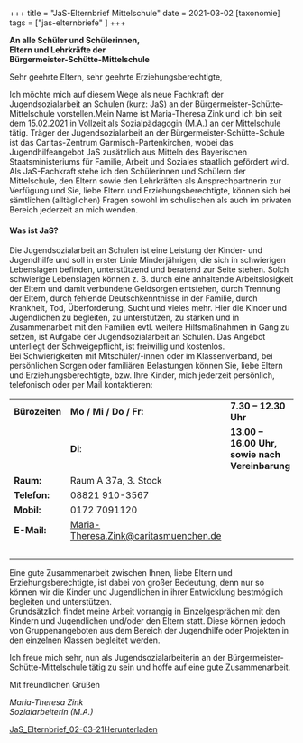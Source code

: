 +++
title = "JaS-Elternbrief Mittelschule"
date = 2021-03-02
[taxonomie]
tags = ["jas-elternbriefe" ]
+++

**An alle Schüler und Schülerinnen,**  
**Eltern und Lehrkräfte der**  
**Bürgermeister-Schütte-Mittelschule**

Sehr geehrte Eltern, sehr geehrte Erziehungsberechtigte,

Ich möchte mich auf diesem Wege als neue Fachkraft der Jugendsozialarbeit an Schulen (kurz: JaS) an der Bürgermeister-Schütte-Mittelschule vorstellen.Mein Name ist Maria-Theresa Zink und ich bin seit dem 15.02.2021 in Vollzeit als Sozialpädagogin (M.A.) an der Mittelschule tätig. Träger der Jugendsozialarbeit an der Bürgermeister-Schütte-Schule ist das Caritas-Zentrum Garmisch-Partenkirchen, wobei das Jugendhilfeangebot JaS zusätzlich aus Mitteln des Bayerischen Staatsministeriums für Familie, Arbeit und Soziales staatlich gefördert wird. Als JaS-Fachkraft stehe ich den Schülerinnen und Schülern der Mittelschule, den Eltern sowie den Lehrkräften als Ansprechpartnerin zur Verfügung und Sie, liebe Eltern und Erziehungsberechtigte, können sich bei sämtlichen (alltäglichen) Fragen sowohl im schulischen als auch im privaten Bereich jederzeit an mich wenden.

#### Was ist JaS?

Die Jugendsozialarbeit an Schulen ist eine Leistung der Kinder- und Jugendhilfe und soll in erster Linie Minderjährigen, die sich in schwierigen Lebenslagen befinden, unterstützend und beratend zur Seite stehen. Solch schwierige Lebenslagen können z. B. durch eine anhaltende Arbeitslosigkeit der Eltern und damit verbundene Geldsorgen entstehen, durch Trennung der Eltern, durch fehlende Deutschkenntnisse in der Familie, durch Krankheit, Tod, Überforderung, Sucht und vieles mehr. Hier die Kinder und Jugendlichen zu begleiten, zu unterstützen, zu stärken und in Zusammenarbeit mit den Familien evtl. weitere Hilfsmaßnahmen in Gang zu setzen, ist Aufgabe der Jugendsozialarbeit an Schulen. Das Angebot unterliegt der Schweigepflicht, ist freiwillig und kostenlos.  
Bei Schwierigkeiten mit Mitschüler/-innen oder im Klassenverband, bei persönlichen Sorgen oder familiären Belastungen können Sie, liebe Eltern und Erziehungsberechtigte, bzw. Ihre Kinder, mich jederzeit persönlich, telefonisch oder per Mail kontaktieren:

<table><tbody><tr><td><strong>Bürozeiten</strong></td><td><strong>Mo / Mi / Do / Fr:</strong></td><td><strong>7.30 – 12.30 Uhr</strong></td></tr><tr><td>&nbsp;</td><td><strong>Di</strong>:</td><td><strong>13.00 – 16.00 Uhr, sowie nach Vereinbarung</strong></td></tr><tr><td><strong>Raum:</strong></td><td>Raum A 37a, 3. Stock</td><td>&nbsp;</td></tr><tr><td><strong>Telefon:</strong></td><td>08821 910-3567</td><td>&nbsp;</td></tr><tr><td><strong>Mobil:</strong></td><td>0172 7091120</td><td>&nbsp;</td></tr><tr><td><strong>E-Mail:</strong></td><td><a href="maito:Maria-Theresa.Zink@caritasmuenchen.de">Maria-Theresa.Zink@caritasmuenchen.de</a></td></tr><tr><td>&nbsp;</td><td>&nbsp;</td><td>&nbsp;</td></tr></tbody></table>

Eine gute Zusammenarbeit zwischen Ihnen, liebe Eltern und Erziehungsberechtigte, ist dabei von großer Bedeutung, denn nur so können wir die Kinder und Jugendlichen in ihrer Entwicklung bestmöglich begleiten und unterstützen.  
Grundsätzlich findet meine Arbeit vorrangig in Einzelgesprächen mit den Kindern und Jugendlichen und/oder den Eltern statt. Diese können jedoch von Gruppenangeboten aus dem Bereich der Jugendhilfe oder Projekten in den einzelnen Klassen begleitet werden.

Ich freue mich sehr, nun als Jugendsozialarbeiterin an der Bürgermeister-Schütte-Mittelschule tätig zu sein und hoffe auf eine gute Zusammenarbeit.

Mit freundlichen Grüßen

_Maria-Theresa Zink_  
_Sozialarbeiterin (M.A.)_

[JaS\_Elternbrief\_02-03-21](https://volksschule-partenkirchen.de/wp-content/uploads/2021/03/JaS_Elternbrief_02-03-21.pdf)[Herunterladen](https://volksschule-partenkirchen.de/wp-content/uploads/2021/03/JaS_Elternbrief_02-03-21.pdf)
